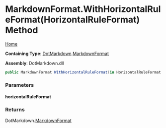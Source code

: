 <a name="_top"></a>

# MarkdownFormat\.WithHorizontalRuleFormat\(HorizontalRuleFormat\) Method

[Home](../../../README.md#_top)

**Containing Type**: [DotMarkdown](../../README.md#_top)\.[MarkdownFormat](../README.md#_top)

**Assembly**: DotMarkdown\.dll

```csharp
public MarkdownFormat WithHorizontalRuleFormat(in HorizontalRuleFormat horizontalRuleFormat)
```

### Parameters

#### horizontalRuleFormat

### Returns

DotMarkdown\.[MarkdownFormat](../README.md#_top)

